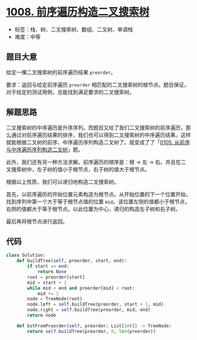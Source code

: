 # [1008. 前序遍历构造二叉搜索树](https://leetcode.cn/problems/construct-binary-search-tree-from-preorder-traversal/)

- 标签：栈、树、二叉搜索树、数组、二叉树、单调栈
- 难度：中等

## 题目大意

给定一棵二叉搜索树的前序遍历结果 `preorder`。

要求：返回与给定前序遍历 `preorder` 相匹配的二叉搜索树的根节点。题目保证，对于给定的测试用例，总能找到满足要求的二叉搜索树。

## 解题思路

二叉搜索树的中序遍历是升序序列。而题目又给了我们二叉搜索树的前序遍历，那么通过对前序遍历结果的排序，我们也可以得到二叉搜索树的中序遍历结果。这样就能根据二叉树的前序、中序遍历序列构造二叉树了。就变成了了「[0105. 从前序与中序遍历序列构造二叉树](https://leetcode.cn/problems/construct-binary-tree-from-preorder-and-inorder-traversal/)」题。

此外，我们还有另一种方法求解。前序遍历的顺序是：根 -> 左 -> 右。并且在二叉搜索树中，左子树的值小于根节点，右子树的值大于根节点。

根据以上性质，我们可以递归地构造二叉搜索树。

首先，以前序遍历的开始位置元素构造为根节点。从开始位置的下一个位置开始，找到序列中第一个大于等于根节点值的位置 `mid`。该位置左侧的值都小于根节点，右侧的值都大于等于根节点。以此位置为中心，递归的构造左子树和右子树。

最后再将根节点进行返回。

## 代码

```Python
class Solution:
    def buildTree(self, preorder, start, end):
        if start == end:
            return None
        root = preorder[start]
        mid = start + 1
        while mid < end and preorder[mid] < root:
            mid += 1
        node = TreeNode(root)
        node.left = self.buildTree(preorder, start + 1, mid)
        node.right = self.buildTree(preorder, mid, end)
        return node

    def bstFromPreorder(self, preorder: List[int]) -> TreeNode:
        return self.buildTree(preorder, 0, len(preorder))
```

